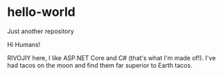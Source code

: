 # hello-world
Just another repository

Hi Humans!

RIVOJIY here, I like ASP.NET Core and C# (that's what I'm made of!).
I've had tacos on the moon and find them far superior to Earth tacos.

